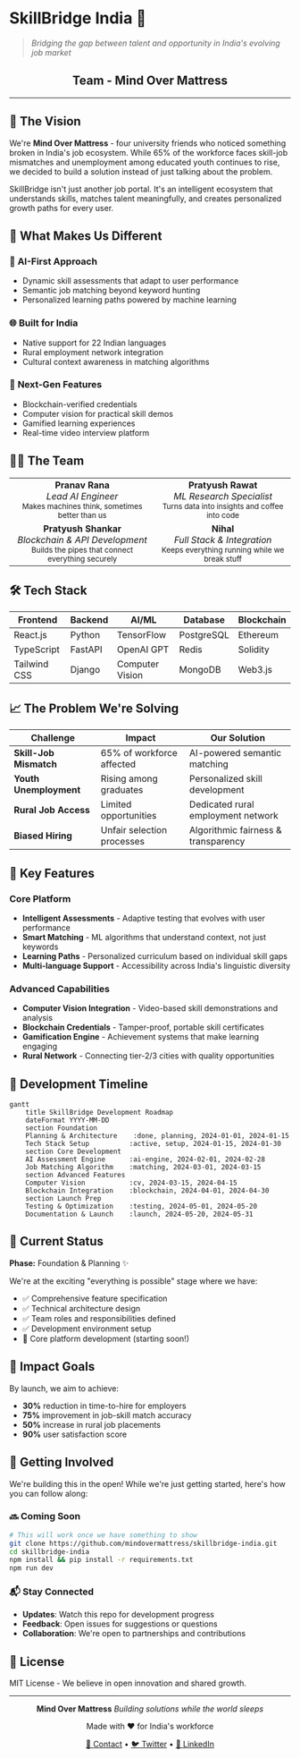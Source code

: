 # SkillBridge India 🎯

> *Bridging the gap between talent and opportunity in India's evolving job market*

<div align="center">

## Team - Mind Over Mattress

</div>

---

## 🌟 The Vision

We're **Mind Over Mattress** - four university friends who noticed something broken in India's job ecosystem. While 65% of the workforce faces skill-job mismatches and unemployment among educated youth continues to rise, we decided to build a solution instead of just talking about the problem.

SkillBridge isn't just another job portal. It's an intelligent ecosystem that understands skills, matches talent meaningfully, and creates personalized growth paths for every user.

## 🚀 What Makes Us Different

### 🤖 **AI-First Approach**
- Dynamic skill assessments that adapt to user performance
- Semantic job matching beyond keyword hunting
- Personalized learning paths powered by machine learning

### 🌐 **Built for India**
- Native support for 22 Indian languages
- Rural employment network integration
- Cultural context awareness in matching algorithms

### 🔗 **Next-Gen Features**
- Blockchain-verified credentials
- Computer vision for practical skill demos
- Gamified learning experiences
- Real-time video interview platform

## 👨‍💻 The Team

<table>
<tr>
<td align="center">
<strong>Pranav Rana</strong><br>
<em>Lead AI Engineer</em><br>
<small>Makes machines think, sometimes better than us</small>
</td>
<td align="center">
<strong>Pratyush Rawat</strong><br>
<em>ML Research Specialist</em><br>
<small>Turns data into insights and coffee into code</small>
</td>
</tr>
<tr>
<td align="center">
<strong>Pratyush Shankar</strong><br>
<em>Blockchain & API Development</em><br>
<small>Builds the pipes that connect everything securely</small>
</td>
<td align="center">
<strong>Nihal</strong><br>
<em>Full Stack & Integration</em><br>
<small>Keeps everything running while we break stuff</small>
</td>
</tr>
</table>

## 🛠️ Tech Stack

| Frontend | Backend | AI/ML | Database | Blockchain |
|----------|---------|-------|----------|------------|
| React.js | Python | TensorFlow | PostgreSQL | Ethereum |
| TypeScript | FastAPI | OpenAI GPT | Redis | Solidity |
| Tailwind CSS | Django | Computer Vision | MongoDB | Web3.js |

## 📈 The Problem We're Solving

| Challenge | Impact | Our Solution |
|-----------|---------|--------------|
| **Skill-Job Mismatch** | 65% of workforce affected | AI-powered semantic matching |
| **Youth Unemployment** | Rising among graduates | Personalized skill development |
| **Rural Job Access** | Limited opportunities | Dedicated rural employment network |
| **Biased Hiring** | Unfair selection processes | Algorithmic fairness & transparency |

## 🎯 Key Features

### Core Platform
- **Intelligent Assessments** - Adaptive testing that evolves with user performance
- **Smart Matching** - ML algorithms that understand context, not just keywords
- **Learning Paths** - Personalized curriculum based on individual skill gaps
- **Multi-language Support** - Accessibility across India's linguistic diversity

### Advanced Capabilities
- **Computer Vision Integration** - Video-based skill demonstrations and analysis
- **Blockchain Credentials** - Tamper-proof, portable skill certificates
- **Gamification Engine** - Achievement systems that make learning engaging
- **Rural Network** - Connecting tier-2/3 cities with quality opportunities

## 📅 Development Timeline

```mermaid
gantt
    title SkillBridge Development Roadmap
    dateFormat YYYY-MM-DD
    section Foundation
    Planning & Architecture    :done, planning, 2024-01-01, 2024-01-15
    Tech Stack Setup          :active, setup, 2024-01-15, 2024-01-30
    section Core Development
    AI Assessment Engine      :ai-engine, 2024-02-01, 2024-02-28
    Job Matching Algorithm    :matching, 2024-03-01, 2024-03-15
    section Advanced Features
    Computer Vision           :cv, 2024-03-15, 2024-04-15
    Blockchain Integration    :blockchain, 2024-04-01, 2024-04-30
    section Launch Prep
    Testing & Optimization    :testing, 2024-05-01, 2024-05-20
    Documentation & Launch    :launch, 2024-05-20, 2024-05-31
```

## 🎪 Current Status

**Phase:** Foundation & Planning ✨

We're at the exciting "everything is possible" stage where we have:
- ✅ Comprehensive feature specification
- ✅ Technical architecture design
- ✅ Team roles and responsibilities defined
- ✅ Development environment setup
- 🔄 Core platform development (starting soon!)

## 🔮 Impact Goals

By launch, we aim to achieve:

- **30%** reduction in time-to-hire for employers
- **75%** improvement in job-skill match accuracy
- **50%** increase in rural job placements
- **90%** user satisfaction score

## 🤝 Getting Involved

We're building this in the open! While we're just getting started, here's how you can follow along:

### 🔜 Coming Soon
```bash
# This will work once we have something to show
git clone https://github.com/mindovermattress/skillbridge-india.git
cd skillbridge-india
npm install && pip install -r requirements.txt
npm run dev
```

### 📬 Stay Connected
- **Updates**: Watch this repo for development progress
- **Feedback**: Open issues for suggestions or questions
- **Collaboration**: We're open to partnerships and contributions

## 📄 License

MIT License - We believe in open innovation and shared growth.

---

<div align="center">

**Mind Over Mattress**
*Building solutions while the world sleeps*

Made with ❤️ for India's workforce

[📧 Contact](mailto:contact@mindovermattress.dev) • [🐦 Twitter](https://twitter.com/mindovermattress) • [💼 LinkedIn](https://linkedin.com/company/mindovermattress)

</div>
